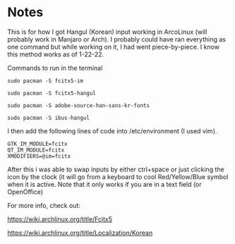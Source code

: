 # Notes
This is for how I got Hangul (Korean) input working in ArcoLinux (will probably work in Manjaro or Arch).  I probably could have ran everything as
one command but while working on it, I had went piece-by-piece.  I know this method works as of 1-22-22.  

Commands to run in the terminal

`sudo pacman -S fcitx5-im`

`sudo pacman -S fcitx5-hangul`

`sudo pacman -S adobe-source-han-sans-kr-fonts`

`sudo pacman -S ibus-hangul`

I then add the following lines of code into /etc/environment (I used vim).

``` 
GTK_IM_MODULE=fcitx
QT_IM_MODULE=fcitx
XMODIFIERS=@im=fcitx
```
After this i was able to swap inputs by either ctrl+space or just clicking the icon by the clock (it will go from a keyboard to cool Red/Yellow/Blue
symbol when it is active.  Note that it only works if you are in a text field (or OpenOffice)

For more info, check out:

https://wiki.archlinux.org/title/Fcitx5

https://wiki.archlinux.org/title/Localization/Korean
